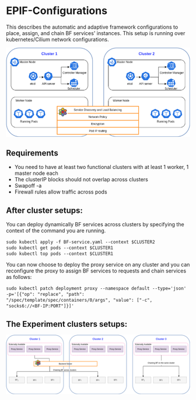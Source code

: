 # EPIF-Configurations
This describes the automatic and adaptive framework configurations to place, assign, and chain BF services' instances.  This setup is running over kubernetes/Cilium network configurations.


![Implementation](https://github.com/epi-project/EPIF-Configurations/blob/main/Architecture.drawio.png)


## Requirements
- You need to have at least two functional clusters with at least 1 worker, 1 master node each
- The clusterIP blocks should not overlap across clusters
- Swapoff -a
- Firewall rules allow traffic across pods

## After cluster setups:
You can deploy dynamically BF services across clusters by specifying the context of the command you are running.
```shell 
sudo kubectl apply -f BF-service.yaml --context $CLUSTER2
sudo kubectl get pods --context $CLUSTER1
sudo kubectl top pods --context $CLUSTER1
```
You can now choose to deploy the proxy service on any cluster and you can reconfigure the proxy to assign BF services to requests and chain services as follows:

```shell
sudo kubectl patch deployment proxy --namespace default --type='json' -p='[{"op": "replace", "path": "/spec/template/spec/containers/0/args", "value": ["-c", "socks6://<BF-IP:PORT"]}]'
```

## The Experiment clusters setups:


![Implementation](https://github.com/epi-project/EPIF-Configurations/blob/main/Experiment-implementation.drawio.png)
